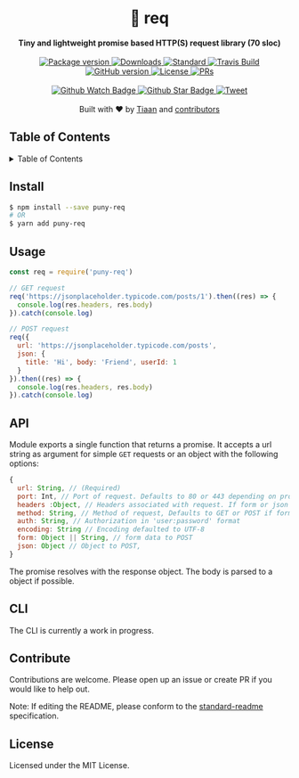 <h1 align="center">📡 req</h1>
<div align="center">
  <strong>Tiny and lightweight promise based HTTP(S) request library (70 sloc)</strong>
</div>
<br>
<div align="center">
  <a href="https://npmjs.org/package/puny-req">
    <img src="https://img.shields.io/npm/v/puny-req.svg?style=flat-square" alt="Package version" />
  </a>
  <a href="https://npmjs.org/package/puny-req">
  <img src="https://img.shields.io/npm/dm/puny-req.svg?style=flat-square" alt="Downloads" />
  </a>
  <a href="https://github.com/feross/standard">
    <img src="https://img.shields.io/badge/code%20style-standard-brightgreen.svg?style=flat-square" alt="Standard" />
  </a>
  <a href="https://travis-ci.org/tiaanduplessis/puny-req">
    <img src="https://img.shields.io/travis/tiaanduplessis/puny-req.svg?style=flat-square" alt="Travis Build" />
  </a>
  <a href="https://badge.fury.io/gh/tiaanduplessis%2Fpuny-req">
    <img src="https://badge.fury.io/gh/tiaanduplessis%2Fpuny-req.svg?style=flat-square" alt="GitHub version" />
  </a>
  <a href="https://github.com/tiaanduplessis/puny-req/blob/master/LICENSE">
    <img src="https://img.shields.io/npm/l/puny-req.svg?style=flat-square" alt="License" />
  </a>
  <a href="http://makeapullrequest.com">
    <img src="https://img.shields.io/badge/PRs-welcome-brightgreen.svg?style=flat-square" alt="PRs" />
  </a>
</div>
<br>
<div align="center">
  <a href="https://github.com/tiaanduplessis/puny-req/watchers">
    <img src="https://img.shields.io/github/watchers/tiaanduplessis/puny-req.svg?style=social" alt="Github Watch Badge" />
  </a>
  <a href="https://github.com/tiaanduplessis/puny-req/stargazers">
    <img src="https://img.shields.io/github/stars/tiaanduplessis/puny-req.svg?style=social" alt="Github Star Badge" />
  </a>
  <a href="https://twitter.com/intent/tweet?text=Check%20out%20puny-req!%20https://github.com/tiaanduplessis/puny-req%20%F0%9F%91%8D">
    <img src="https://img.shields.io/twitter/url/https/github.com/tiaanduplessis/puny-req.svg?style=social" alt="Tweet" />
  </a>
</div>
<br>
<div align="center">
  Built with ❤︎ by <a href="tiaanduplessis.co.za">Tiaan</a> and <a href="https://github.com/tiaanduplessis/puny-req/graphs/contributors">contributors</a>
</div>

<h2>Table of Contents</h2>
<details>
  <summary>Table of Contents</summary>
  <li><a href="#install">Install</a></li>
  <li><a href="#usage">Usage</a></li>
  <li><a href="#api">API</a></li>
  <li><a href="#cli">CLI</a></li>
  <li><a href="#contribute">Contribute</a></li>
  <li><a href="#license">License</a></li>
</details>

## Install

```sh
$ npm install --save puny-req
# OR
$ yarn add puny-req
```

## Usage

```js
const req = require('puny-req')

// GET request
req('https://jsonplaceholder.typicode.com/posts/1').then((res) => {
  console.log(res.headers, res.body)
}).catch(console.log)

// POST request
req({
  url: 'https://jsonplaceholder.typicode.com/posts',
  json: {
    title: 'Hi', body: 'Friend', userId: 1
  }
}).then((res) => {
  console.log(res.headers, res.body)
}).catch(console.log)

```

## API

Module exports a single function that returns a promise. It accepts a url string as argument for simple `GET` requests or an object with the following options:

```js
{
  url: String, // (Required)
  port: Int, // Port of request. Defaults to 80 or 443 depending on protocol
  headers :Object, // Headers associated with request. If form or json property provided, correct headers will be added
  method: String, // Method of request, Defaults to GET or POST if form or json property provided
  auth: String, // Authorization in 'user:password' format
  encoding: String // Encoding defaulted to UTF-8
  form: Object || String, // form data to POST
  json: Object // Object to POST,
}
```

The promise resolves with the response object. The body is parsed to a object if possible.

## CLI

The CLI is currently a work in progress.

## Contribute

Contributions are welcome. Please open up an issue or create PR if you would like to help out.

Note: If editing the README, please conform to the [standard-readme](https://github.com/RichardLitt/standard-readme) specification.

## License

Licensed under the MIT License.
